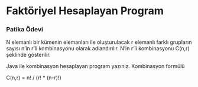 # Faktöriyel Hesaplayan Program
### Patika Ödevi
N elemanlı bir kümenin elemanları ile oluşturulacak r elemanlı farklı grupların sayısı n’in r’li kombinasyonu olarak adlandırılır. N’in r’li kombinasyonu C(n,r) şeklinde gösterilir.

Java ile kombinasyon hesaplayan program yazınız.
Kombinasyon formülü

C(n,r) = n! / (r! * (n-r)!)